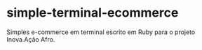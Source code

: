 # simple-terminal-ecommerce
Simples e-commerce em terminal escrito em Ruby para o projeto Inova.Ação Afro.
